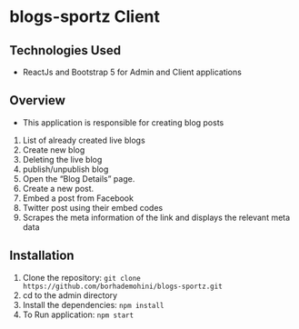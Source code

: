 # blogs-sportz Client

## Technologies Used

- ReactJs and Bootstrap 5 for Admin and Client applications

## Overview

- This application is responsible for creating blog posts
1. List of already created live blogs
2. Create new blog
3. Deleting the live blog
4. publish/unpublish blog
5. Open the “Blog Details” page.
6. Create a new post.
7. Embed a post from Facebook
8. Twitter post using their embed codes
9. Scrapes the meta information of the link and displays the relevant meta data

## Installation

1. Clone the repository: `git clone https://github.com/borhademohini/blogs-sportz.git`
2. cd to the admin directory
3. Install the dependencies: `npm install`
4. To Run application: `npm start`